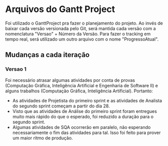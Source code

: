 # Arquivos do Gantt Project

Foi utilizado o GanttProject pra fazer o planejamento do projeto. Ao invés de baixar cada versão versionada pelo Git, será mantida cada versão com a nomenclatura "Versao" + Número da Versão. Para fazer o tracking em tempo real, será utilizado um outro arquivo com o nome "ProgressoAtual".

## Mudanças a cada iteração
### Versao 1
Foi necessário atrasar algumas atividades por conta de provas (Computação Gráfica, Inteligência Artificial e Engenharia de Software II) e alguns trabalhos (Computação Gráfica, Inteligência Artificial). Portanto:

- As atividades de Projetista do primeiro sprint e as atividades de Analista do segundo sprint começam a partir do dia 28.
- Visto que as atividades de Análise do primeiro sprint foram entregues muito mais rápido do que o esperado, foi reduzido a duração para o segundo sprint.
- Algumas atividades de SQA ocorrerão em paralelo, não esperando necessariamente o fim das atividades para tal. Isso foi feito para prover um maior ritmo de produção.
